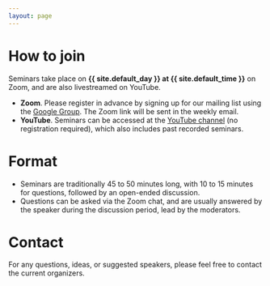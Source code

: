 ```yaml
---
layout: page
---
```


# How to join

Seminars take place on **{{ site.default_day }} at {{ site.default_time }}** on Zoom, and are also livestreamed on YouTube.

- **Zoom**. Please register in advance by signing up for our mailing list using the [Google Group](/registration). The Zoom link will be sent in the weekly email.
- **YouTube**. Seminars can be accessed at the [YouTube channel](/youtube) (no registration required), which also includes past recorded seminars.

# Format 

- Seminars are traditionally 45 to 50 minutes long, with 10 to 15 minutes for questions, followed by an open-ended discussion. 
- Questions can be asked via the Zoom chat, and are usually answered by the speaker during the discussion period, lead by the moderators.

# Contact

For any questions, ideas, or suggested speakers, please feel free to contact the current organizers.